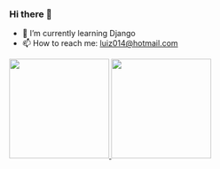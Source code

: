 ### Hi there 👋


- 🌱 I’m currently learning Django
- 📫 How to reach me: luiz014@hotmail.com

<div>
<a href="https://github.com/luizlee107">
<img height="180em" src="https://github-readme-stats.vercel.app/api/top-langs/?username=seu-usuário-aqui&layout=compact&langs_count=7&theme=dracula"/>
<img height="180em" src="https://github-readme-stats.vercel.app/api?username=seu-usuário-aqui&show_icons=true&theme=dracula&include_all_commits=true&count_private=true"/>
</div>

